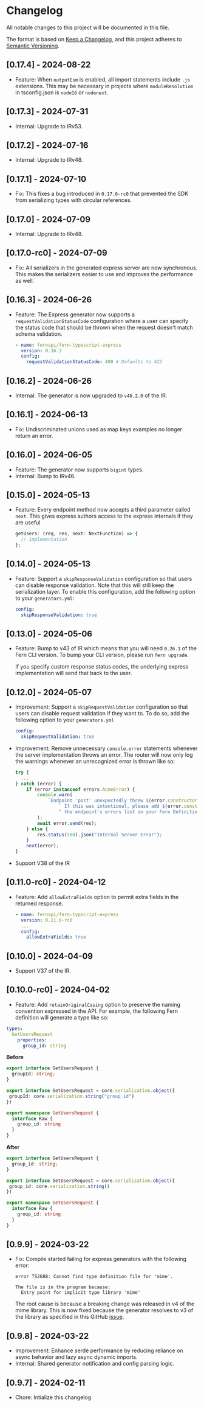 # Changelog

All notable changes to this project will be documented in this file.

The format is based on [Keep a Changelog](https://keepachangelog.com/en/1.0.0/),
and this project adheres to [Semantic Versioning](https://semver.org/spec/v2.0.0.html).

## [0.17.4] - 2024-08-22

- Feature: When `outputEsm` is enabled, all import statements include `.js` extensions.
  This may be necessary in projects where `moduleResolution` in tsconfig.json is `node16` or `nodenext`.

## [0.17.3] - 2024-07-31

- Internal: Upgrade to IRv53.

## [0.17.2] - 2024-07-16

- Internal: Upgrade to IRv48.

## [0.17.1] - 2024-07-10

- Fix: This fixes a bug introduced in `0.17.0-rc0` that prevented the SDK from serializing types
  with circular references.

## [0.17.0] - 2024-07-09

- Internal: Upgrade to IRv48.

## [0.17.0-rc0] - 2024-07-09

- Fix: All serializers in the generated express server are now synchronous. This makes the serializers
  easier to use and improves the performance as well.

## [0.16.3] - 2024-06-26

- Feature: The Express generator now supports a `requestValidationStatusCode` configuration
  where a user can specify the status code that should be thrown when the request doesn't
  match schema validation.

  ```yaml
  - name: fernapi/fern-typescript-express
    version: 0.16.3
    config:
      requestValidationStatusCode: 400 # Defaults to 422
  ```

## [0.16.2] - 2024-06-26

- Internal: The generator is now upgraded to `v46.2.0` of the IR.

## [0.16.1] - 2024-06-13

- Fix: Undiscriminated unions used as map keys examples no longer return an error.

## [0.16.0] - 2024-06-05

- Feature: The generator now supports `bigint` types.
- Internal: Bump to IRv46.

## [0.15.0] - 2024-05-13

- Feature: Every endpoint method now accepts a third parameter called `next`. This gives
  express authors access to the express internals if they are useful

  ```ts
  getUsers: (req, res, next: NextFunction) => {
    // implementation
  };
  ```

## [0.14.0] - 2024-05-13

- Feature: Support a `skipResponseValidation` configuration so that users can disable
  response validation. Note that this will still keep the serialization layer. To enable
  this configuration, add the following option to your `generators.yml`:

  ```yaml
  config:
    skipResponseValidation: true
  ```

## [0.13.0] - 2024-05-06

- Feature: Bump to v43 of IR which means that you will need `0.26.1` of the Fern CLI version. To bump your
  CLI version, please run `fern upgrade`.

  If you specify custom response status codes, the underlying express implementation will send that back
  to the user.

## [0.12.0] - 2024-05-07

- Improvement: Support a `skipRequestValidation` configuration so that users can disable
  request validation if they want to. To do so, add the following option to your
  `generators.yml`

  ```yaml
  config:
    skipRequestValidation: true
  ```

- Improvement: Remove unnecessary `console.error` statements whenever the server implementation
  throws an error. The router will now only log the warnings whenever an unrecognized error is
  thrown like so:

  ```ts
  try {
    ...
  } catch (error) {
      if (error instanceof errors.AcmeError) {
          console.warn(
              `Endpoint 'post' unexpectedly threw ${error.constructor.name}.` +
                  ` If this was intentional, please add ${error.constructor.name} to` +
                  " the endpoint's errors list in your Fern Definition."
          );
          await error.send(res);
      } else {
          res.status(500).json("Internal Server Error");
      }
      next(error);
  }
  ```

- Support V38 of the IR

## [0.11.0-rc0] - 2024-04-12

- Feature: Add `allowExtraFields` option to permit extra fields in the returned response.

  ```yaml
  - name: fernapi/fern-typscript-express
    version: 0.11.0-rc0
    ...
    config:
      allowExtraFields: true
  ```

## [0.10.0] - 2024-04-09

- Support V37 of the IR.

## [0.10.0-rc0] - 2024-04-02

- Feature: Add `retainOriginalCasing` option to preserve the naming convention expressed in the API.
  For example, the following Fern definition will generate a type like so:

```yaml
types:
  GetUsersRequest
    properties:
      group_id: string
```

**Before**

```typescript
export interface GetUsersRequest {
  groupId: string;
}

export interface GetUsersRequest = core.serialization.object({
 groupId: core.serialization.string("group_id")
})

export namespace GetUsersRequest {
  interface Raw {
    group_id: string
  }
}
```

**After**

```typescript
export interface GetUsersRequest {
  group_id: string;
}

export interface GetUsersRequest = core.serialization.object({
 group_id: core.serialization.string()
})

export namespace GetUsersRequest {
  interface Raw {
    group_id: string
  }
}
```

## [0.9.9] - 2024-03-22

- Fix: Compile started failing for express generators with the following error:

  ```
  error TS2688: Cannot find type definition file for 'mime'.

  The file is in the program because:
    Entry point for implicit type library 'mime'
  ```

  The root cause is because a breaking change was released in v4 of the mime library.
  This is now fixed because the generator resolves to v3 of the library as
  specified in this GitHub [issue](https://github.com/firebase/firebase-admin-node/issues/2512).

## [0.9.8] - 2024-03-22

- Improvement: Enhance serde performance by reducing reliance on async behavior and lazy async dynamic imports.
- Internal: Shared generator notification and config parsing logic.

## [0.9.7] - 2024-02-11

- Chore: Intialize this changelog
